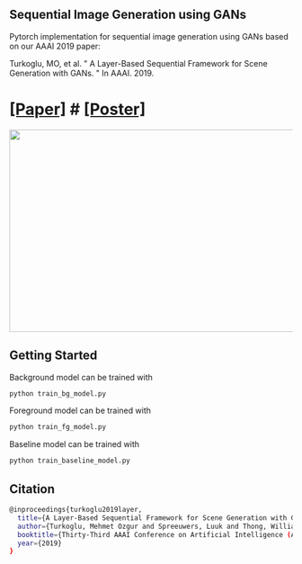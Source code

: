 ## Sequential Image Generation using GANs

Pytorch implementation for sequential image generation using GANs based on our AAAI 2019 paper:

Turkoglu, MO, et al. " A Layer-Based Sequential Framework for Scene Generation with GANs. " 
In AAAI. 2019.

# [[Paper]](https://arxiv.org/abs/1902.00671)   # [[Poster]](https://drive.google.com/open?id=1MJhVce9a5jWI6GnW45k4gNFGe-Jie0-z) 




<img src="https://raw.githubusercontent.com/0zgur0/Seq_Scene_Gen/master/imgs/intro.png" width="600" height="360">

## Getting Started

Background model can be trained with 
```bash
python train_bg_model.py
```

Foreground model can be trained with 
```bash
python train_fg_model.py
```

Baseline model can be trained with 
```bash
python train_baseline_model.py
```

## Citation
```bash
@inproceedings{turkoglu2019layer,
  title={A Layer-Based Sequential Framework for Scene Generation with GANs},
  author={Turkoglu, Mehmet Ozgur and Spreeuwers, Luuk and Thong, William and Kicanaoglu, Berkay},
  booktitle={Thirty-Third AAAI Conference on Artificial Intelligence (AAAI-19)},
  year={2019}
}
```

